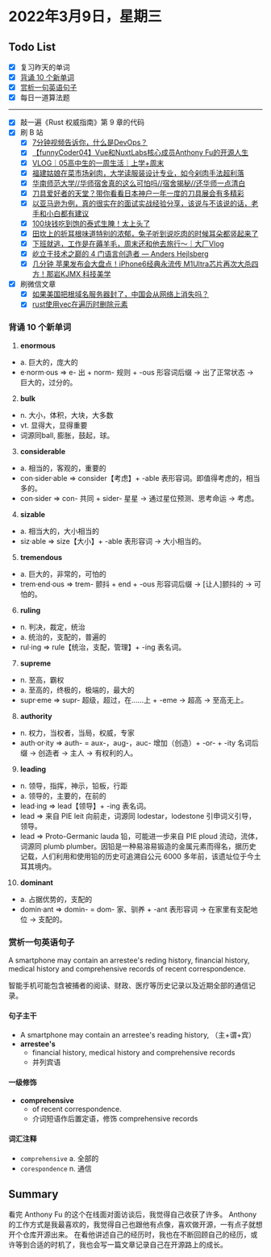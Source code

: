 # 2022年3月9日，星期三
## Todo List

- [x] 复习昨天的单词
- [x] [背诵 10 个新单词](#背诵-10-个新单词)
- [x] [赏析一句英语句子](#赏析一句英语句子)
- [x] 每日一道算法题
--------
- [x] 敲一遍《Rust 权威指南》第 9 章的代码
- [x] 刷 B 站
  - [x] [7分钟视频告诉你，什么是DevOps？](https://b23.tv/8CH6iWl)
  - [x] [【funnyCoder04】Vue和NuxtLabs核心成员Anthony Fu的开源人生](https://b23.tv/gTZ9vNI)
  - [x] [VLOG｜05高中生的一周生活｜上学+周末](https://b23.tv/wwhoPRp)
  - [x] [福建姑娘在菜市场剁肉，大学读服装设计专业，如今剁肉手法超利落](https://b23.tv/vCJb8ja)
  - [x] [华南师范大学//华师宿舍真的这么可怕吗//宿舍揭秘//还华师一点清白](https://b23.tv/6L2HWnn)
  - [x] [刀具爱好者的天堂？带你看看日本神户一年一度的刀具展会有多精彩](https://b23.tv/kifnAt5)
  - [x] [以亚马逊为例，真的很实在的面试实战经验分享，该说与不该说的话，老手和小白都有建议](https://b23.tv/oQIfevf)
  - [x] [100块钱吃到饱的泰式生腌！太上头了](https://b23.tv/bXCQI1R)
  - [x] [田坎上的折耳根味道特别的浓郁，兔子听到说吃肉的时候耳朵都竖起来了](https://b23.tv/6NylO3b)
  - [x] [下班就逃，工作是在薅羊毛，周末还和他去旅行～｜大厂Vlog](https://b23.tv/XIivymx)
  - [x] [屹立于技术之巅的 4 门语言创造者 — Anders Hejlsberg](https://b23.tv/KJY8Dtw)
  - [x] [几分钟 苹果发布会大盘点！iPhone6经典永流传 M1Ultra芯片再次大杀四方！那岩KJMX 科技美学](https://b23.tv/84t2CZi)
- [x] 刷微信文章
  - [x] [如果美国把根域名服务器封了，中国会从网络上消失吗？](https://mp.weixin.qq.com/s/rhHZCWzWSFnVLNHP_5Hxug)
  - [x] [rust使用vec在遍历时删除元素](https://mp.weixin.qq.com/s/hWhs_WGg5xvVqPPznovYYw)

### 背诵 10 个新单词

1. **enormous**
  - a. 巨大的，庞大的
  - e·norm·ous => e- 出 + norm- 规则 + -ous 形容词后缀 → 出了正常状态 → 巨大的，过分的。

2. **bulk**
  - n. 大小，体积，大块，大多数
  - vt. 显得大，显得重要
  - 词源同ball, 膨胀，鼓起，球。

3. **considerable**
  - a. 相当的，客观的，重要的
  - con·sider·able => consider【考虑】+ -able 表形容词。即值得考虑的，相当多的。
  - con·sider => con- 共同 + sider- 星星 → 通过星位预测、思考命运 → 考虑。

4. **sizable**
  - a. 相当大的，大小相当的
  - siz·able => size【大小】+ -able 表形容词 → 大小相当的。

5. **tremendous**
  - a. 巨大的，非常的，可怕的
  - trem·end·ous => trem- 颤抖 + end + -ous 形容词后缀 → [让人]颤抖的 → 可怕的。

6. **ruling**
  - n. 判决，裁定，统治
  - a. 统治的，支配的，普遍的
  - rul·ing => rule【统治，支配，管理】+ -ing 表名词。

7. **supreme**
  - n. 至高，霸权
  - a. 至高的，终极的，极端的，最大的
  - supr·eme => supr- 超级，超过，在……上 + -eme → 超高 → 至高无上。

8. **authority**
  - n. 权力，当权者，当局，权威，专家
  - auth·or·ity => auth- = aux-，aug-，auc- 增加（创造）+ -or- + -ity 名词后缀 → 创造者 → 主人 → 有权利的人。

9. **leading**
  - n. 领导，指挥，神示，铅板，行距
  - a. 领导的，主要的，在前的
  - lead·ing => lead【领导】+ -ing 表名词。
  - lead => 来自 PIE leit 向前走，词源同 lodestar，lodestone 引申词义引导，领导。
  - lead => Proto-Germanic lauda 铅，可能进一步来自 PIE ploud 流动，流体，词源同 plumb plumber。因铅是一种易溶易锻造的金属元素而得名，据历史记载，人们利用和使用铅的历史可追溯自公元 6000 多年前，该遗址位于今土耳其境内。

10. **dominant**
  - a. 占据优势的，支配的
  - domin·ant => domin- = dom- 家、驯养 + -ant 表形容词 → 在家里有支配地位 → 支配的。


### 赏析一句英语句子

A smartphone may contain an arrestee's reding history, financial history, medical history and comprehensive records of recent correspondence.

智能手机可能包含被捕者的阅读、财政、医疗等历史记录以及近期全部的通信记录。

#### 句子主干

- A smartphone may contain an arrestee's reading history, （主+谓+宾）
- **arrestee's**
  - financial history, medical history and comprehensive records
  - 并列宾语

#### 一级修饰

- **comprehensive**
  - of recent correspondence.
  - 介词短语作后置定语，修饰 comprehensive records

#### 词汇注释

- `comprehensive` a. 全部的
- `corespondence` n. 通信

## Summary

看完 Anthony Fu 的这个在线面对面访谈后，我觉得自己收获了许多。
Anthony 的工作方式是我最喜欢的，我觉得自己也跟他有点像，喜欢做开源，一有点子就想开个仓库开源出来。
在看他讲述自己的经历时，我也在不断回顾自己的经历，或许等到合适的时机了，我也会写一篇文章记录自己在开源路上的成长。
